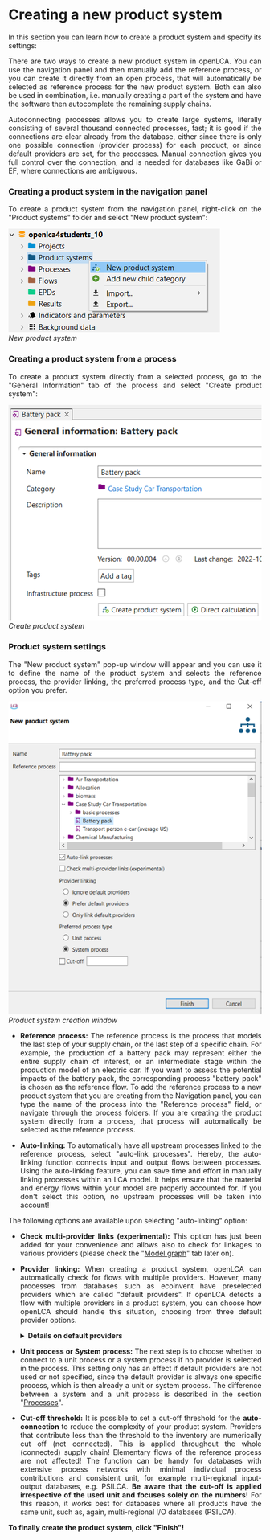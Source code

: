 # Creating a new product system

<div style='text-align: justify;'>

In this section you can learn how to create a product system and specify its settings:

There are two ways to create a new product system in openLCA. You can use the navigation panel and then manually add the reference process, or you can create it directly from an open process, that will automatically be selected as reference process for the new product system. Both can also be used in combination, i.e. manually creating a part of the system and have the software then autocomplete the remaining supply chains. 

Autoconnecting processes allows you to create large systems, literally consisting of several thousand connected processes, fast; it is good if the connections are clear already from the database, either since there is only one possible connection (provider process) for each product, or since default providers are set, for the processes. Manual connection gives you full control over the connection, and is needed for databases like GaBi or EF, where connections are ambiguous.

### Creating a product system in the navigation panel

To create a product system from the navigation panel, right-click on the "Product systems" folder and select "New product system":

![](../media/new_product_system.png)
<br>_New product system_

### Creating a product system from a process

To create a product system directly from a selected process, go to the "General Information" tab of the process and select "Create product system":

![](../media/create_product_system.png)
<br>_Create product system_

### Product system settings

The "New product system" pop-up window will appear and you can use it to define the name of the product system and selects the reference process, the provider linking, the preferred process type, and the Cut-off option you prefer.

![](../media/new_product_system_2.png)
<br>_Product system creation window_

- **Reference process:** The reference process is the process that models the last step of your supply chain, or the last step of a specific chain. For example, the production of a battery pack may represent either the entire supply chain of interest, or an intermediate stage within the production model of an electric car. If you want to assess the potential impacts of the battery pack, the corresponding process "battery pack" is chosen as the reference flow. To add the reference process to a new product system that you are creating from the Navigation panel, you can type the name of the process into the "Reference process" field, or navigate through the process folders. If you are creating the product system directly from a process, that process will automatically be selected as the reference process.
					
- **Auto-linking:** To automatically have all upstream processes linked to the reference process, select "auto-link processes". Hereby, the auto-linking function connects input and output flows between processes. Using the auto-linking feature, you can save time and effort in manually linking processes within an LCA model. It helps ensure that the material and energy flows within your model are properly accounted for. If you don't select this option, no upstream processes will be taken into account! 

The following options are available upon selecting "auto-linking" option:

- **Check multi-provider links (experimental):** This option has just been added for your convenience and allows also to check for linkages to various providers (please check the "[Model graph](../prod_sys/model_graph.md)" tab later on).

- **Provider linking:** When creating a product system, openLCA can automatically check for flows with multiple providers. However, many processes from databases such as ecoinvent have preselected providers which are called "default providers". If openLCA detects a flow with multiple providers in a product system, you can choose how openLCA should handle this situation, choosing from three default provider options.

	<details>
	<summary><b>Details on default providers</b></summary>

	
	-   **Only link default providers**: openLCA will exclusively create links between processes that share input and output flows from the default providers.

	-   **Prefer default providers**: openLCA will give priority to creating connections using data from the default providers. However, if there are no default providers set, openLCA will consider other providers to establish connections.

	-   **Ignore default providers**: openLCA completely disregards the default providers during the auto-linking process. The first suitable process connection found will be used then in each case. 

	After creating a product system, it is possible to add and delete connections in theit is possible to add and delete connections in the ["Model graph"](../prod_sys/model_graph.md) tab.

</details>



- **Unit process or System process:** The next step is to choose whether to connect to a unit process or a system process if no provider is selected in the process. This setting only has an effect if default providers are not used or not specified, since the default provider is always one specific process, which is then already a unit or system process. The difference between a system and a unit process is described in the section "[Processes](../processes/index.html)".

- **Cut-off threshold:** It is possible to set a cut-off threshold for the **auto-connection** to reduce the complexity of your product system. Providers that contribute less than the threshold to the inventory are numerically cut off (not connected). This is applied throughout the whole (connected) supply chain! Elementary flows of the reference process are not affected! The function can be handy for databases with extensive process networks with minimal individual process contributions and consistent unit, for example multi-regional input-output databases, e.g. PSILCA. **Be aware that the cut-off is applied irrespective of the used unit and focuses solely on the numbers!** For this reason, it works best for databases where all products have the same unit, such as, again, multi-regional I/O databases (PSILCA).


**To finally create the product system, click "Finish"!**



</div>

